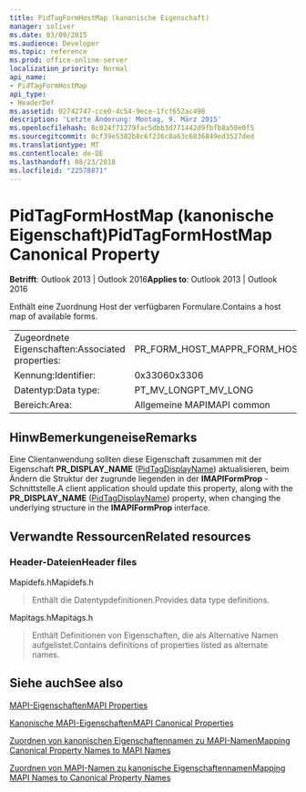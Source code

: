 ```yaml
---
title: PidTagFormHostMap (kanonische Eigenschaft)
manager: soliver
ms.date: 03/09/2015
ms.audience: Developer
ms.topic: reference
ms.prod: office-online-server
localization_priority: Normal
api_name:
- PidTagFormHostMap
api_type:
- HeaderDef
ms.assetid: 92742747-cce0-4c54-9ece-1fcf652ac498
description: 'Letzte Änderung: Montag, 9. März 2015'
ms.openlocfilehash: 8c024f71279fac5dbb3d771442d9fbfb8a50e0f5
ms.sourcegitcommit: 0cf39e5382b8c6f236c8a63c6036849ed3527ded
ms.translationtype: MT
ms.contentlocale: de-DE
ms.lasthandoff: 08/23/2018
ms.locfileid: "22578871"
---
```

# <a name="pidtagformhostmap-canonical-property"></a><span data-ttu-id="b8755-103">PidTagFormHostMap (kanonische Eigenschaft)</span><span class="sxs-lookup"><span data-stu-id="b8755-103">PidTagFormHostMap Canonical Property</span></span>

  
  
<span data-ttu-id="b8755-104">**Betrifft**: Outlook 2013 | Outlook 2016</span><span class="sxs-lookup"><span data-stu-id="b8755-104">**Applies to**: Outlook 2013 | Outlook 2016</span></span> 
  
<span data-ttu-id="b8755-105">Enthält eine Zuordnung Host der verfügbaren Formulare.</span><span class="sxs-lookup"><span data-stu-id="b8755-105">Contains a host map of available forms.</span></span> 
  
|||
|:-----|:-----|
|<span data-ttu-id="b8755-106">Zugeordnete Eigenschaften:</span><span class="sxs-lookup"><span data-stu-id="b8755-106">Associated properties:</span></span>  <br/> |<span data-ttu-id="b8755-107">PR_FORM_HOST_MAP</span><span class="sxs-lookup"><span data-stu-id="b8755-107">PR_FORM_HOST_MAP</span></span>  <br/> |
|<span data-ttu-id="b8755-108">Kennung:</span><span class="sxs-lookup"><span data-stu-id="b8755-108">Identifier:</span></span>  <br/> |<span data-ttu-id="b8755-109">0x3306</span><span class="sxs-lookup"><span data-stu-id="b8755-109">0x3306</span></span>  <br/> |
|<span data-ttu-id="b8755-110">Datentyp:</span><span class="sxs-lookup"><span data-stu-id="b8755-110">Data type:</span></span>  <br/> |<span data-ttu-id="b8755-111">PT_MV_LONG</span><span class="sxs-lookup"><span data-stu-id="b8755-111">PT_MV_LONG</span></span>  <br/> |
|<span data-ttu-id="b8755-112">Bereich:</span><span class="sxs-lookup"><span data-stu-id="b8755-112">Area:</span></span>  <br/> |<span data-ttu-id="b8755-113">Allgemeine MAPI</span><span class="sxs-lookup"><span data-stu-id="b8755-113">MAPI common</span></span>  <br/> |
   
## <a name="remarks"></a><span data-ttu-id="b8755-114">HinwBemerkungeneise</span><span class="sxs-lookup"><span data-stu-id="b8755-114">Remarks</span></span>

<span data-ttu-id="b8755-115">Eine Clientanwendung sollten diese Eigenschaft zusammen mit der Eigenschaft **PR_DISPLAY_NAME** ([PidTagDisplayName](pidtagdisplayname-canonical-property.md)) aktualisieren, beim Ändern die Struktur der zugrunde liegenden in der **IMAPIFormProp** -Schnittstelle.</span><span class="sxs-lookup"><span data-stu-id="b8755-115">A client application should update this property, along with the **PR_DISPLAY_NAME** ([PidTagDisplayName](pidtagdisplayname-canonical-property.md)) property, when changing the underlying structure in the **IMAPIFormProp** interface.</span></span> 
  
## <a name="related-resources"></a><span data-ttu-id="b8755-116">Verwandte Ressourcen</span><span class="sxs-lookup"><span data-stu-id="b8755-116">Related resources</span></span>

### <a name="header-files"></a><span data-ttu-id="b8755-117">Header-Dateien</span><span class="sxs-lookup"><span data-stu-id="b8755-117">Header files</span></span>

<span data-ttu-id="b8755-118">Mapidefs.h</span><span class="sxs-lookup"><span data-stu-id="b8755-118">Mapidefs.h</span></span>
  
> <span data-ttu-id="b8755-119">Enthält die Datentypdefinitionen.</span><span class="sxs-lookup"><span data-stu-id="b8755-119">Provides data type definitions.</span></span>
    
<span data-ttu-id="b8755-120">Mapitags.h</span><span class="sxs-lookup"><span data-stu-id="b8755-120">Mapitags.h</span></span>
  
> <span data-ttu-id="b8755-121">Enthält Definitionen von Eigenschaften, die als Alternative Namen aufgelistet.</span><span class="sxs-lookup"><span data-stu-id="b8755-121">Contains definitions of properties listed as alternate names.</span></span>
    
## <a name="see-also"></a><span data-ttu-id="b8755-122">Siehe auch</span><span class="sxs-lookup"><span data-stu-id="b8755-122">See also</span></span>



[<span data-ttu-id="b8755-123">MAPI-Eigenschaften</span><span class="sxs-lookup"><span data-stu-id="b8755-123">MAPI Properties</span></span>](mapi-properties.md)
  
[<span data-ttu-id="b8755-124">Kanonische MAPI-Eigenschaften</span><span class="sxs-lookup"><span data-stu-id="b8755-124">MAPI Canonical Properties</span></span>](mapi-canonical-properties.md)
  
[<span data-ttu-id="b8755-125">Zuordnen von kanonischen Eigenschaftennamen zu MAPI-Namen</span><span class="sxs-lookup"><span data-stu-id="b8755-125">Mapping Canonical Property Names to MAPI Names</span></span>](mapping-canonical-property-names-to-mapi-names.md)
  
[<span data-ttu-id="b8755-126">Zuordnen von MAPI-Namen zu kanonische Eigenschaftennamen</span><span class="sxs-lookup"><span data-stu-id="b8755-126">Mapping MAPI Names to Canonical Property Names</span></span>](mapping-mapi-names-to-canonical-property-names.md)

